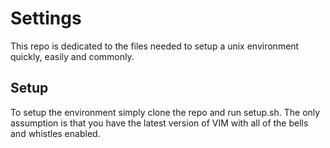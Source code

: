 Settings
========
This repo is dedicated to the files needed to setup a unix environment quickly, easily and commonly.

Setup
-----
To setup the environment simply clone the repo and run setup.sh.  The only assumption is that you have the latest version
of VIM with all of the bells and whistles enabled.
